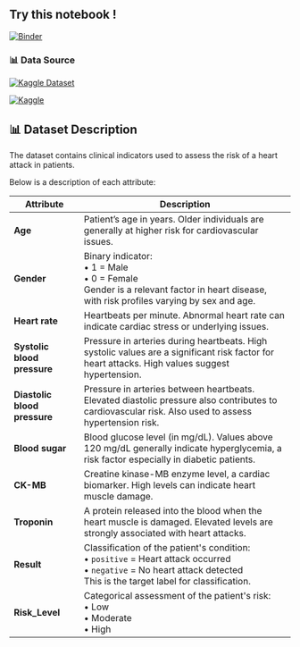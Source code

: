 ## Try this notebook ! 
[![Binder](https://mybinder.org/badge_logo.svg)](https://mybinder.org/v2/gh/Christine-97/Data_Analysis_Project-Heart_Attack_Risk_Levels/main?filepath=step-by-step-data-analysis-plan.ipynb)

### 📊 Data Source

[![Kaggle Dataset](https://img.shields.io/badge/View%20on-Kaggle-blue?logo=kaggle)](https://www.kaggle.com/datasets/mostafamohamed1112/heart-attack-risk-levels-dataset)

[![Kaggle](https://cdn.jsdelivr.net/gh/dheerajmadhukar/assets@main/kaggle-logo.png)](https://www.kaggle.com/datasets/mostafamohamed1112/heart-attack-risk-levels-dataset)

## 📊 Dataset Description

The dataset contains clinical indicators used to assess the risk of a heart attack in patients. 

Below is a description of each attribute:

| **Attribute**             | **Description** |
|--------------------------|-----------------|
| **Age**                  | Patient’s age in years. Older individuals are generally at higher risk for cardiovascular issues. |
| **Gender**               | Binary indicator: <br>• 1 = Male <br>• 0 = Female <br> Gender is a relevant factor in heart disease, with risk profiles varying by sex and age. |
| **Heart rate**           | Heartbeats per minute. Abnormal heart rate can indicate cardiac stress or underlying issues. |
| **Systolic blood pressure** | Pressure in arteries during heartbeats. High systolic values are a significant risk factor for heart attacks. High values suggest hypertension.|
| **Diastolic blood pressure** | Pressure in arteries between heartbeats. Elevated diastolic pressure also contributes to cardiovascular risk. Also used to assess hypertension risk.|
| **Blood sugar**          | Blood glucose level (in mg/dL). Values above 120 mg/dL generally indicate hyperglycemia, a risk factor especially in diabetic patients. |
| **CK-MB**                | Creatine kinase-MB enzyme level, a cardiac biomarker. High levels can indicate heart muscle damage. |
| **Troponin**             | A protein released into the blood when the heart muscle is damaged. Elevated levels are strongly associated with heart attacks. |
| **Result**               | Classification of the patient's condition: <br>• `positive` = Heart attack occurred <br>• `negative` = No heart attack detected <br> This is the target label for classification. |
| **Risk_Level**           | Categorical assessment of the patient's risk: <br>• Low <br>• Moderate <br>• High |
